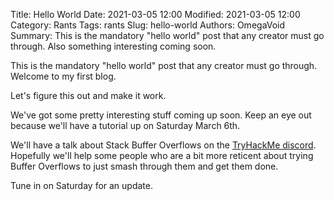 Title: Hello World
Date: 2021-03-05 12:00
Modified: 2021-03-05 12:00
Category: Rants
Tags: rants
Slug: hello-world
Authors: OmegaVoid
Summary: This is the mandatory "hello world" post that any creator must go through. Also something interesting coming soon. 

This is the mandatory "hello world" post that any creator must go through. Welcome to my first blog.

Let's figure this out and make it work. 

We've got some pretty interesting stuff coming up soon. Keep an eye out because we'll have a tutorial up on Saturday March 6th.

We'll have a talk about Stack Buffer Overflows on the [TryHackMe discord](https://discord.com/invite/tryhackme).
Hopefully we'll help some people who are a bit more reticent about trying Buffer Overflows to just smash through them and get them done.

Tune in on Saturday for an update.
